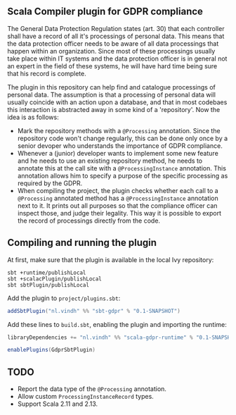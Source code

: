 Scala Compiler plugin for GDPR compliance
---

The General Data Protection Regulation states (art. 30) that each controller shall have a record of all it's processings of personal data. This means that the data protection officer needs to be aware of all data processings that happen within an organization. Since most of these processings usually take place within IT systems and the data protection officer is in general not an expert in the field of these systems, he will have hard time being sure that his record is complete.

The plugin in this repository can help find and catalogue processings of personal data. The assumption is that a processing of personal data will usually coincide with an action upon a database, and that in most codebaes this interaction is abstracted away in some kind of a 'repository'. Now the idea is as follows:
* Mark the repository methods with a `@Processing` annotation. Since the repository code won't change regularly, this can be done only once by a senior devoper who understands the importance of GDPR compliance.
* Whenever a (junior) developer wants to implement some new feature and he needs to use an existing repository method, he needs to annotate this at the call site with a `@ProcessingInstance` annotation. This annotation allows him to specify a purpose of the specific processing as required by the GDPR.
* When compiling the project, the plugin checks whether each call to a `@Processing` annotated method has a `@ProcessingInstance` annotation next to it. It prints out all purposes so that the compliance officer can inspect those, and judge their legality. This way it is possible to export the record of processings directly from the code.

## Compiling and running the plugin

At first, make sure that the plugin is available in the local Ivy repository:

```
sbt +runtime/publishLocal
sbt +scalacPlugin/publishLocal
sbt sbtPlugin/publishLocal
```

Add the plugin to `project/plugins.sbt`:

```scala
addSbtPlugin("nl.vindh" %% "sbt-gdpr" % "0.1-SNAPSHOT")
```

Add these lines to `build.sbt`, enabling the plugin and importing the runtime:
```scala
libraryDependencies += "nl.vindh" %% "scala-gdpr-runtime" % "0.1-SNAPSHOT"

enablePlugins(GdprSbtPlugin)
```

TODO
---
- Report the data type of the `@Processing` annotation.
- Allow custom `ProcessingInstanceRecord` types.
- Support Scala 2.11 and 2.13.